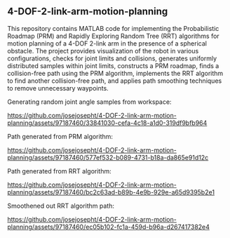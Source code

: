 ## 4-DOF-2-link-arm-motion-planning
This repository contains MATLAB code for implementing the Probabilistic Roadmap (PRM) and Rapidly Exploring Random Tree (RRT) algorithms for motion planning of a 4-DOF 2-link arm in the presence of a spherical obstacle. The project provides visualization of the robot in various configurations, checks for joint limits and collisions, generates uniformly distributed samples within joint limits, constructs a PRM roadmap, finds a collision-free path using the PRM algorithm, implements the RRT algorithm to find another collision-free path, and applies path smoothing techniques to remove unnecessary waypoints. 


Generating random joint angle samples from workspace:

https://github.com/josejosepht/4-DOF-2-link-arm-motion-planning/assets/97187460/33841030-cefa-4c18-a1d0-319df9bfb964


Path generated from PRM algorithm:

https://github.com/josejosepht/4-DOF-2-link-arm-motion-planning/assets/97187460/577ef532-b089-4731-b18a-da865e91d12c

Path generated from RRT algorithm:

https://github.com/josejosepht/4-DOF-2-link-arm-motion-planning/assets/97187460/bc2c63ad-b89b-4e9b-929e-a65d9395b2e1

Smoothened out RRT algorithm path:

https://github.com/josejosepht/4-DOF-2-link-arm-motion-planning/assets/97187460/ec05b102-fc1a-459d-b96a-d267417382e4

